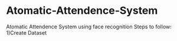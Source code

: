 # Atomatic-Attendence-System
Atomatic Attendence System using face recognition
Steps to follow:
1)Create Dataset
  
